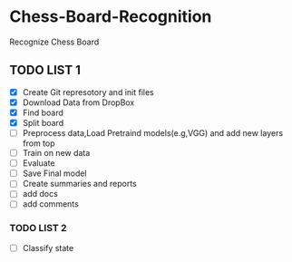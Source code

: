 # Chess-Board-Recognition
Recognize Chess Board 

## TODO LIST 1

- [X] Create Git represotory and init files
- [X] Download Data from DropBox
- [X] Find board
- [X] Split board
- [ ] Preprocess data,Load Pretraind models(e.g,VGG) and add new layers from top
- [ ] Train on new data
- [ ] Evaluate
- [ ] Save Final model
- [ ] Create summaries and reports
- [ ] add docs
- [ ] add comments

### TODO LIST 2

- [ ] Classify state

